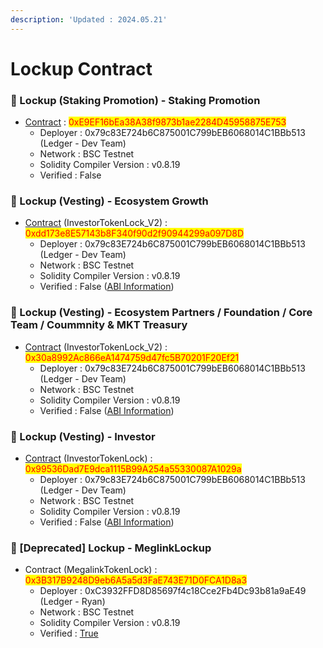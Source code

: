 ```yaml
---
description: 'Updated : 2024.05.21'
---
```


# Lockup Contract

### 📌 Lockup (Staking Promotion) - Staking Promotion

* [Contract](https://testnet.bscscan.com/address/0xE9EF16bEa38A38f9873b1ae2284D45958875E753)  : <mark style="color:red;">0xE9EF16bEa38A38f9873b1ae2284D45958875E753</mark>
  * Deployer : 0x79c83E724b6C875001C799bEB6068014C1BBb513 (Ledger - Dev Team)
  * Network : BSC Testnet
  * Solidity Compiler Version : v0.8.19
  * Verified : False&#x20;



### 📌 Lockup (Vesting) - Ecosystem Growth

* [Contract](https://testnet.bscscan.com/address/0xdd173e8E57143b8F340f90d2f90944299a097D8D) (InvestorTokenLock\_V2) : <mark style="color:red;">0xdd173e8E57143b8F340f90d2f90944299a097D8D</mark>
  * Deployer : 0x79c83E724b6C875001C799bEB6068014C1BBb513 (Ledger - Dev Team)
  * Network : BSC Testnet
  * Solidity Compiler Version : v0.8.19
  * Verified : False ([ABI Information](https://mantisco.atlassian.net/wiki/spaces/BLOCKCHAIN/pages/428376865/CV+Contract+ABI))



### 📌 Lockup (Vesting) - Ecosystem Partners / Foundation / Core Team / Coummnity & MKT Treasury

* [Contract](https://testnet.bscscan.com/address/0x30a8992Ac866eA1474759d47fc5B70201F20Ef21) (InvestorTokenLock\_V2) : <mark style="color:red;">0x30a8992Ac866eA1474759d47fc5B70201F20Ef21</mark>
  * Deployer : 0x79c83E724b6C875001C799bEB6068014C1BBb513 (Ledger - Dev Team)
  * Network : BSC Testnet
  * Solidity Compiler Version : v0.8.19
  * Verified : False ([ABI Information](https://mantisco.atlassian.net/wiki/spaces/BLOCKCHAIN/pages/428376865/CV+Contract+ABI))



### 📌 Lockup (Vesting) - Investor

* [Contract](https://testnet.bscscan.com/address/0x99536Dad7E9dca1115B99A254a55330087A1029a) (InvestorTokenLock) : <mark style="color:red;">0x99536Dad7E9dca1115B99A254a55330087A1029a</mark>
  * Deployer :  0x79c83E724b6C875001C799bEB6068014C1BBb513 (Ledger - Dev Team)
  * Network : BSC Testnet
  * Solidity Compiler Version : v0.8.19
  * Verified : False ([ABI Information](https://mantisco.atlassian.net/wiki/spaces/BLOCKCHAIN/pages/428376865/CV+Contract+ABI))



### 📌 \[Deprecated] Lockup - MeglinkLockup

* Contract (MegalinkTokenLock) : <mark style="color:red;">0x3B317B9248D9eb6A5a5d3FaE743E71D0FCA1D8a3</mark>
  * Deployer : 0xC3932FFD8D85697f4c18Cce2Fb4Dc93b81a9aE49 (Ledger - Ryan)
  * Network : BSC Testnet
  * Solidity Compiler Version : v0.8.19
  * Verified : [True](https://testnet.bscscan.com/address/0x3B317B9248D9eb6A5a5d3FaE743E71D0FCA1D8a3#code)
